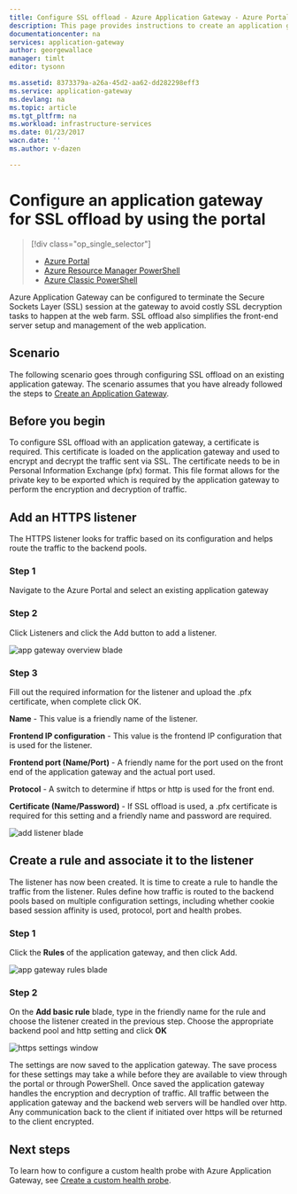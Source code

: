 ```yaml
---
title: Configure SSL offload - Azure Application Gateway - Azure Portal | Azure
description: This page provides instructions to create an application gateway with SSL offload by using the portal
documentationcenter: na
services: application-gateway
author: georgewallace
manager: timlt
editor: tysonn

ms.assetid: 8373379a-a26a-45d2-aa62-dd282298eff3
ms.service: application-gateway
ms.devlang: na
ms.topic: article
ms.tgt_pltfrm: na
ms.workload: infrastructure-services
ms.date: 01/23/2017
wacn.date: ''
ms.author: v-dazen

---
```

# Configure an application gateway for SSL offload by using the portal

> [!div class="op_single_selector"]
> * [Azure Portal](application-gateway-ssl-portal.md)
> * [Azure Resource Manager PowerShell](application-gateway-ssl-arm.md)
> * [Azure Classic PowerShell](application-gateway-ssl.md)

Azure Application Gateway can be configured to terminate the Secure Sockets Layer (SSL) session at the gateway to avoid costly SSL decryption tasks to happen at the web farm. SSL offload also simplifies the front-end server setup and management of the web application.

## Scenario

The following scenario goes through configuring SSL offload on an existing application gateway. The scenario assumes that you have already followed the steps to [Create an Application Gateway](application-gateway-create-gateway-portal.md).

## Before you begin

To configure SSL offload with an application gateway, a certificate is required. This certificate is loaded on the application gateway and used to encrypt and decrypt the traffic sent via SSL. The certificate needs to be in Personal Information Exchange (pfx) format. This file format allows for the private key to be exported which is required by the application gateway to perform the encryption and decryption of traffic.

## Add an HTTPS listener

The HTTPS listener looks for traffic based on its configuration and helps route the traffic to the backend pools.

### Step 1

Navigate to the Azure Portal and select an existing application gateway

### Step 2

Click Listeners and click the Add button to add a listener.

![app gateway overview blade][1]

### Step 3

Fill out the required information for the listener and upload the .pfx certificate, when complete click OK.

**Name** - This value is a friendly name of the listener.

**Frontend IP configuration** - This value is the frontend IP configuration that is used for the listener.

**Frontend port (Name/Port)** - A friendly name for the port used on the front end of the application gateway and the actual port used.

**Protocol** - A switch to determine if https or http is used for the front end.

**Certificate (Name/Password)** - If SSL offload is used, a .pfx certificate is required for this setting and a friendly name and password are required.

![add listener blade][2]

## Create a rule and associate it to the listener

The listener has now been created. It is time to create a rule to handle the traffic from the listener. Rules define how traffic is routed to the backend pools based on multiple configuration settings, including whether cookie based session affinity is used, protocol, port and health probes.

### Step 1

Click the **Rules** of the application gateway, and then click Add.

![app gateway rules blade][3]

### Step 2

On the **Add basic rule** blade, type in the friendly name for the rule and choose the listener created in the previous step. Choose the appropriate backend pool and http setting and click **OK**

![https settings window][4]

The settings are now saved to the application gateway. The save process for these settings may take a while before they are available to view through the portal or through PowerShell. Once saved the application gateway handles the encryption and decryption of traffic. All traffic between the application gateway and the backend web servers will be handled over http. Any communication back to the client if initiated over https will be returned to the client encrypted.

## Next steps

To learn how to configure a custom health probe with Azure Application Gateway, see [Create a custom health probe](application-gateway-create-gateway-portal.md).

[1]: ./media/application-gateway-ssl-portal/figure1.png
[2]: ./media/application-gateway-ssl-portal/figure2.png
[3]: ./media/application-gateway-ssl-portal/figure3.png
[4]: ./media/application-gateway-ssl-portal/figure4.png

